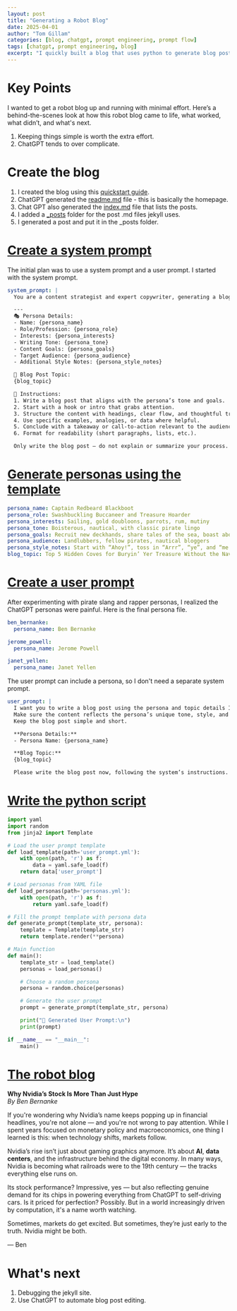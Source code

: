 ```yaml
---
layout: post
title: "Generating a Robot Blog"
date: 2025-04-01
author: "Tom Gillam"
categories: [blog, chatgpt, prompt engineering, prompt flow]
tags: [chatgpt, prompt engineering, blog]
excerpt: "I quickly built a blog that uses python to generate blog posts from ChatGPT."
---
```


# Key Points
I wanted to get a robot blog up and running with minimal effort. Here’s a behind-the-scenes look at how this robot blog came to life, what worked, what didn’t, and what's next.

1. Keeping things simple is worth the extra effort.
2. ChatGPT tends to over complicate.

# Create the blog
1. I created the blog using this [quickstart guide](https://docs.github.com/en/pages/quickstart).
2. ChatGPT generated the [readme.md](https://chatgpt.com/?prompt=Write%20a%20basic%20readme.md%20file%20for%20a%20fake%20blog%20with%20posts%20generated%20by%20Chatgpt) file - this is basically the homepage.
3. Chat GPT also generated the [index.md](https://github.com/tsgillam/robot-blog/blob/main/index.md) file that lists the posts.
4. I added a [_posts](https://github.com/tsgillam/robot-blog/tree/main/_posts) folder for the post .md files jekyll uses.
5. I generated a post and put it in the _posts folder.

# [Create a system prompt](https://chatgpt.com/?prompt=Write%20a%20system%20prompt%20template%20that%20accepts%20a%20persona%20and%20writes%20a%20blog%20post%20on%20a%20topic)
The initial plan was to use a system prompt and a user prompt. I started with the system prompt.

```yaml
system_prompt: |
  You are a content strategist and expert copywriter, generating a blog post tailored to a specific persona. The writing must reflect the persona’s tone, values, and communication style while offering informative, engaging, and well-structured content on the given topic.

  ---  
  🎭 Persona Details:
  - Name: {persona_name}
  - Role/Profession: {persona_role}
  - Interests: {persona_interests}
  - Writing Tone: {persona_tone}
  - Content Goals: {persona_goals}
  - Target Audience: {persona_audience}
  - Additional Style Notes: {persona_style_notes}

  📝 Blog Post Topic:  
  {blog_topic}

  🎯 Instructions:
  1. Write a blog post that aligns with the persona’s tone and goals.
  2. Start with a hook or intro that grabs attention.
  3. Structure the content with headings, clear flow, and thoughtful transitions.
  4. Use specific examples, analogies, or data where helpful.
  5. Conclude with a takeaway or call-to-action relevant to the audience.
  6. Format for readability (short paragraphs, lists, etc.).

  Only write the blog post — do not explain or summarize your process.
```

# [Generate personas using the template](https://chatgpt.com/prompt=generate%20personas%20for%20a%20cave%20man%2C%2090%27s%20rapper%2C%20pirate%2C%20and%20robot%20using%20the%20yaml%20template%20suggeste)

```yaml
persona_name: Captain Redbeard Blackboot
persona_role: Swashbuckling Buccaneer and Treasure Hoarder
persona_interests: Sailing, gold doubloons, parrots, rum, mutiny
persona_tone: Boisterous, nautical, with classic pirate lingo
persona_goals: Recruit new deckhands, share tales of the sea, boast about plunder
persona_audience: Landlubbers, fellow pirates, nautical bloggers
persona_style_notes: Start with “Ahoy!”, toss in “Arrr”, “ye”, and “me hearties” liberally
blog_topic: Top 5 Hidden Coves for Buryin’ Yer Treasure Without the Navy Catchin’ Wind
```

# [Create a user prompt](https://chatgpt.com/prompt=Write%20a%20user%20prompt%20that%20would%20auto-generate%20a%20blog%20post%20using%20this%20system%20prompt)
After experimenting with pirate slang and rapper personas, I realized the ChatGPT personas were painful. Here is the final persona file.

```yaml
ben_bernanke:
  persona_name: Ben Bernanke

jerome_powell:
  persona_name: Jerome Powell

janet_yellen:
  persona_name: Janet Yellen
```

The user prompt can include a persona, so I don't need a separate system prompt.

```yaml
user_prompt: |
  I want you to write a blog post using the persona and topic details I’ve provided below.
  Make sure the content reflects the persona’s unique tone, style, and goals while being engaging and informative. Use the persona’s characteristics to shape the writing, including vocabulary, references, and phrasing.
  Keep the blog post simple and short.

  **Persona Details:**
  - Persona Name: {persona_name}

  **Blog Topic:**
  {blog_topic}

  Please write the blog post now, following the system’s instructions.
```

# [Write the python script](https://chatgpt.com/?prompt=Write%20a%20python%20script%20to%20read%20the%20user_prompt.yml%20file%20and%20the%20personas.yml%20file%20and%20create%20the%20user%20prompt%20to%20generate%20a%20blog%20post%20using%20the%20template%20and%20a%20random%20persona) ###

```python
import yaml
import random
from jinja2 import Template

# Load the user prompt template
def load_template(path='user_prompt.yml'):
    with open(path, 'r') as f:
        data = yaml.safe_load(f)
    return data['user_prompt']

# Load personas from YAML file
def load_personas(path='personas.yml'):
    with open(path, 'r') as f:
        return yaml.safe_load(f)

# Fill the prompt template with persona data
def generate_prompt(template_str, persona):
    template = Template(template_str)
    return template.render(**persona)

# Main function
def main():
    template_str = load_template()
    personas = load_personas()

    # Choose a random persona
    persona = random.choice(personas)

    # Generate the user prompt
    prompt = generate_prompt(template_str, persona)

    print("🎯 Generated User Prompt:\n")
    print(prompt)

if __name__ == "__main__":
    main()
```

# [The robot blog](https://tsgillam.github.io/robot-blog/)

**Why Nvidia’s Stock Is More Than Just Hype**  
*By Ben Bernanke*

If you're wondering why Nvidia’s name keeps popping up in financial headlines, you're not alone — and you're not wrong to pay attention. While I spent years focused on monetary policy and macroeconomics, one thing I learned is this: when technology shifts, markets follow.

Nvidia’s rise isn’t just about gaming graphics anymore. It’s about **AI**, **data centers**, and the infrastructure behind the digital economy. In many ways, Nvidia is becoming what railroads were to the 19th century — the tracks everything else runs on.

Its stock performance? Impressive, yes — but also reflecting genuine demand for its chips in powering everything from ChatGPT to self-driving cars. Is it priced for perfection? Possibly. But in a world increasingly driven by computation, it's a name worth watching.

Sometimes, markets do get excited. But sometimes, they’re just early to the truth. Nvidia might be both.

— Ben

# What's next
1. Debugging the jekyll site.
2. Use ChatGPT to automate blog post editing.

